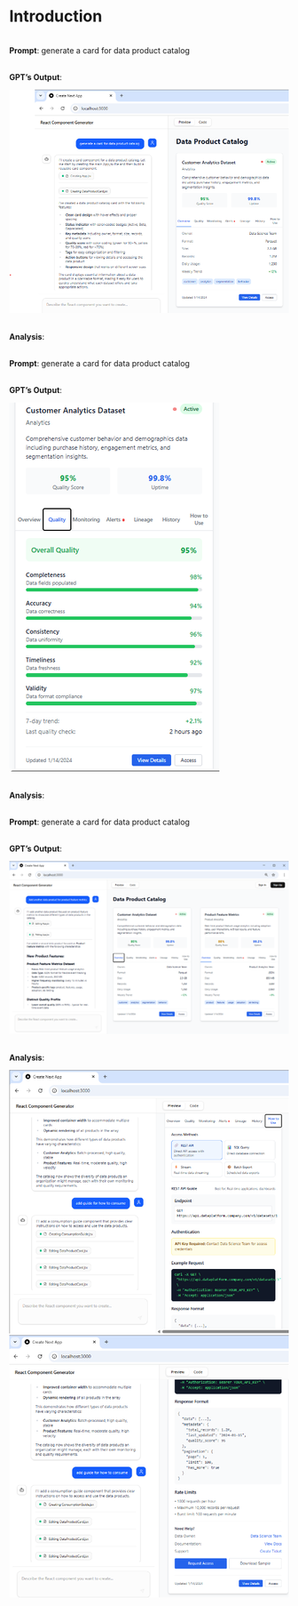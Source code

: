 
Introduction
=======



<br>**Prompt**: generate a card for data product catalog

<br>**GPT’s Output**:

![p1](./assets/Picture-1.png)


<br>**Analysis**:


<br>**Prompt**: generate a card for data product catalog

<br>**GPT’s Output**:

![p2](./assets/Picture-2.png)


<br>**Analysis**:

<br>**Prompt**: generate a card for data product catalog

<br>**GPT’s Output**:

![p3](./assets/Picture-3.png)


<br>**Analysis**:

![p4a](./assets/Picture-4a.png)
![p4b](./assets/Picture-4b.png)
